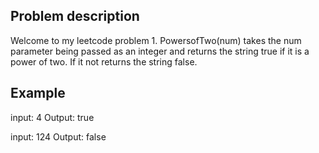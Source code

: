 ## Problem description

Welcome to my leetcode problem 1. 
PowersofTwo(num) takes the num parameter being passed as an integer and returns the string true if it is a power of two. If it not returns the string false.

## Example
input: 4
Output: true

input: 124
Output: false